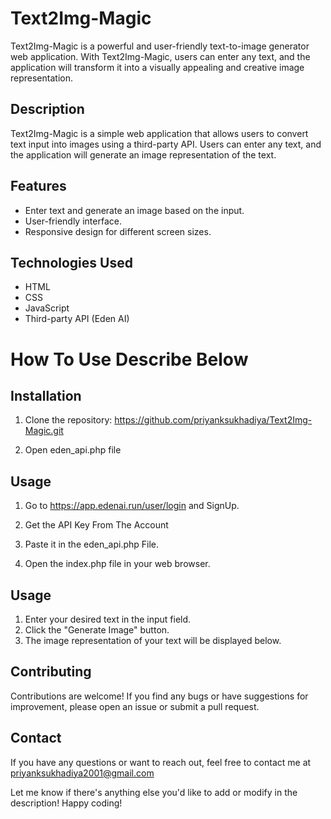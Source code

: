 # Text2Img-Magic
Text2Img-Magic is a powerful and user-friendly text-to-image generator web application. With Text2Img-Magic, users can enter any text, and the application will transform it into a visually appealing and creative image representation.

## Description

Text2Img-Magic is a simple web application that allows users to convert text input into images using a third-party API. Users can enter any text, and the application will generate an image representation of the text.

## Features

- Enter text and generate an image based on the input.
- User-friendly interface.
- Responsive design for different screen sizes.

## Technologies Used

- HTML
- CSS
- JavaScript
- Third-party API (Eden AI)

# How To Use Describe Below
## Installation

1. Clone the repository:
https://github.com/priyanksukhadiya/Text2Img-Magic.git

2. Open eden_api.php file 
## Usage

1. Go to https://app.edenai.run/user/login and SignUp.
2. Get the API Key From The Account
3. Paste it in the eden_api.php File.

4. Open the index.php file in your web browser.

## Usage

1. Enter your desired text in the input field.
2. Click the "Generate Image" button.
3. The image representation of your text will be displayed below.

## Contributing

Contributions are welcome! If you find any bugs or have suggestions for improvement, please open an issue or submit a pull request.

## Contact

If you have any questions or want to reach out, feel free to contact me at priyanksukhadiya2001@gmail.com


Let me know if there's anything else you'd like to add or modify in the description! Happy coding!

